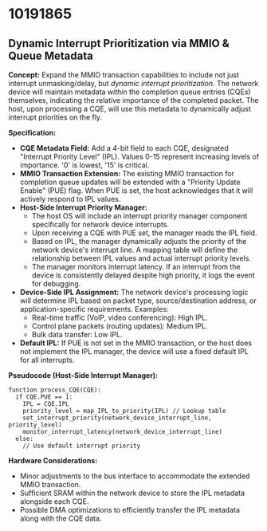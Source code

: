 # 10191865

## Dynamic Interrupt Prioritization via MMIO & Queue Metadata

**Concept:** Expand the MMIO transaction capabilities to include not just interrupt unmasking/delay, but *dynamic interrupt prioritization*. The network device will maintain metadata *within* the completion queue entries (CQEs) themselves, indicating the relative importance of the completed packet. The host, upon processing a CQE, will use this metadata to dynamically adjust interrupt priorities on the fly.

**Specification:**

*   **CQE Metadata Field:** Add a 4-bit field to each CQE, designated "Interrupt Priority Level" (IPL). Values 0-15 represent increasing levels of importance. '0' is lowest, '15' is critical.
*   **MMIO Transaction Extension:** The existing MMIO transaction for completion queue updates will be extended with a "Priority Update Enable" (PUE) flag. When PUE is set, the host acknowledges that it will actively respond to IPL values.
*   **Host-Side Interrupt Priority Manager:**
    *   The host OS will include an interrupt priority manager component specifically for network device interrupts.
    *   Upon receiving a CQE with PUE set, the manager reads the IPL field.
    *   Based on IPL, the manager dynamically adjusts the priority of the network device's interrupt line.  A mapping table will define the relationship between IPL values and actual interrupt priority levels.
    *   The manager monitors interrupt latency. If an interrupt from the device is consistently delayed despite high priority, it logs the event for debugging.
*   **Device-Side IPL Assignment:** The network device's processing logic will determine IPL based on packet type, source/destination address, or application-specific requirements.  Examples:
    *   Real-time traffic (VoIP, video conferencing): High IPL.
    *   Control plane packets (routing updates): Medium IPL.
    *   Bulk data transfer: Low IPL.
*   **Default IPL:** If PUE is not set in the MMIO transaction, or the host does not implement the IPL manager, the device will use a fixed default IPL for all interrupts.

**Pseudocode (Host-Side Interrupt Manager):**

```
function process_CQE(CQE):
  if CQE.PUE == 1:
    IPL = CQE.IPL
    priority_level = map_IPL_to_priority(IPL) // Lookup table
    set_interrupt_priority(network_device_interrupt_line, priority_level)
    monitor_interrupt_latency(network_device_interrupt_line)
  else:
    // Use default interrupt priority
```

**Hardware Considerations:**

*   Minor adjustments to the bus interface to accommodate the extended MMIO transaction.
*   Sufficient SRAM within the network device to store the IPL metadata alongside each CQE.
*   Possible DMA optimizations to efficiently transfer the IPL metadata along with the CQE data.